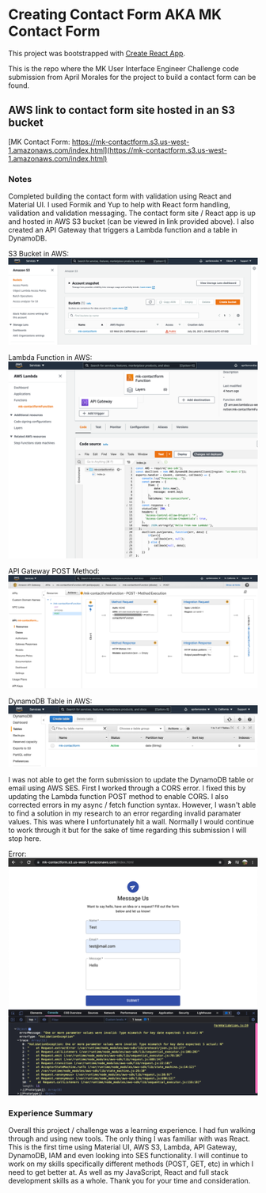 # Creating Contact Form AKA MK Contact Form

This project was bootstrapped with [Create React App](https://github.com/facebook/create-react-app).

This is the repo where the MK User Interface Engineer Challenge code submission from April Morales for the project to build a contact form can be found.

## AWS link to contact form site hosted in an S3 bucket

[MK Contact Form: https://mk-contactform.s3.us-west-1.amazonaws.com/index.html](https://mk-contactform.s3.us-west-1.amazonaws.com/index.html)

### Notes

Completed building the contact form with validation using React and Material UI. I used Formik and Yup to help with React form handling, validation and validation messaging. The contact form site / React app is up and hosted in AWS S3 bucket (can be viewed in link provided above). I also created an API Gateway that triggers a Lambda function and a table in DynamoDB.

S3 Bucket in AWS:
![AWS S3 Bucket](./images/aws-s3-bucket.png "AWS S3 Bucket")

Lambda Function in AWS:
![Lambda Function](./images/aws-lambda-function.png "Lambda Function")

API Gateway POST Method:
![AWS API Gateway Post Method](./images/aws-api-gateway-post-method.png "AWS API Gateway Post Method")

DynamoDB Table in AWS:
![AWS DynamoDB Table](./images/aws-dynamodb-table.png "AWS DynamoDB Table")

I was not able to get the form submission to update the DynamoDB table or email using AWS SES. First I worked through a CORS error. I fixed this by updating the Lambda function POST method to enable CORS. I also corrected errors in my async / fetch function syntax. However, I wasn't able to find a solution in my research to an error regarding invalid paramater values. This was where I unfortunately hit a wall. Normally I would continue to work through it but for the sake of time regarding this submission I will stop here.

Error:
![Console Error](./images/console-error.png "Console Error")

### Experience Summary

Overall this project / challenge was a learning experience. I had fun walking through and using new tools. The only thing I was familiar with was React. This is the first time using Material UI, AWS S3, Lambda, API Gateway, DynamoDB, IAM and even looking into SES functionality. I will continue to work on my skills specifically different methods (POST, GET, etc) in which I need to get better at. As well as my JavaScript, React and full stack development skills as a whole. Thank you for your time and consideration.

